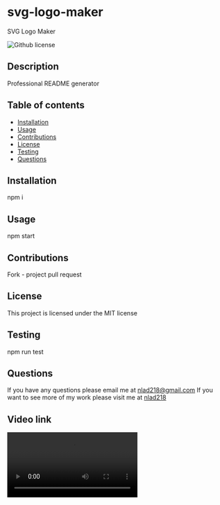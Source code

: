 # svg-logo-maker

SVG Logo Maker

![Github license](https://img.shields.io/badge/license-MIT-blue.svg)

## Description

Professional README generator

## Table of contents

- [Installation](#installation)
- [Usage](#usage)
- [Contributions](#contributions)
- [License](#license)
- [Testing](#testing)
- [Questions](#questions)

## Installation

npm i

## Usage

npm start

## Contributions

Fork - project pull request

## License

This project is licensed under the MIT license

## Testing

npm run test

## Questions

If you have any questions please email me at nlad218@gmail.com
If you want to see more of my work please visit me at [nlad218](https://github.com/nlad218)

## Video link

![Alt text](</homework/homework-ten/svg-logo-maker/assets/Screen Recording 2023-09-20 at 5.04.07 PM.movassets/Screen Recording 2023-09-20 at 5.04.07 PM.mov>)
